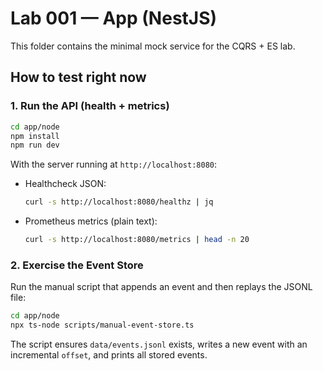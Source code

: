 # Lab 001 — App (NestJS)

This folder contains the minimal mock service for the CQRS + ES lab.

## How to test right now

### 1. Run the API (health + metrics)
```bash
cd app/node
npm install
npm run dev
```

With the server running at `http://localhost:8080`:

- Healthcheck JSON:
  ```bash
  curl -s http://localhost:8080/healthz | jq
  ```
- Prometheus metrics (plain text):
  ```bash
  curl -s http://localhost:8080/metrics | head -n 20
  ```

### 2. Exercise the Event Store
Run the manual script that appends an event and then replays the JSONL file:

```bash
cd app/node
npx ts-node scripts/manual-event-store.ts
```

The script ensures `data/events.jsonl` exists, writes a new event with an incremental `offset`, and prints all stored events.

